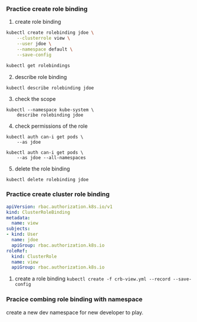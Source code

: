 

### Practice create role binding
1. create role binding
```bash
kubectl create rolebinding jdoe \
    --clusterrole view \
    --user jdoe \
    --namespace default \
    --save-config

kubectl get rolebindings
```

2. describe role binding
```
kubectl describe rolebinding jdoe
```

3. check the scope

```
kubectl --namespace kube-system \
    describe rolebinding jdoe
```

4. check permissions of the role
```
kubectl auth can-i get pods \
    --as jdoe

kubectl auth can-i get pods \
    --as jdoe --all-namespaces
```

5. delete the role binding

```
kubectl delete rolebinding jdoe
```

### Practice create cluster role binding
```yaml
apiVersion: rbac.authorization.k8s.io/v1
kind: ClusterRoleBinding
metadata:
  name: view
subjects:
- kind: User
  name: jdoe
  apiGroup: rbac.authorization.k8s.io
roleRef:
  kind: ClusterRole
  name: view
  apiGroup: rbac.authorization.k8s.io
```

1. create a role binding `kubectl create -f crb-view.yml --record --save-config`

### Pracice combing role binding with namespace
create a new dev namespace for new developer to play. 

